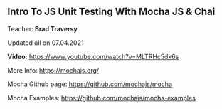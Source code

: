 ## Intro To JS Unit Testing With Mocha JS & Chai

Teacher: **Brad Traversy**

Updated all on 07.04.2021

**Video:** https://www.youtube.com/watch?v=MLTRHc5dk6s

More Info: https://mochajs.org/

Mocha Github page: https://github.com/mochajs/mocha

Mocha Examples: https://github.com/mochajs/mocha-examples
